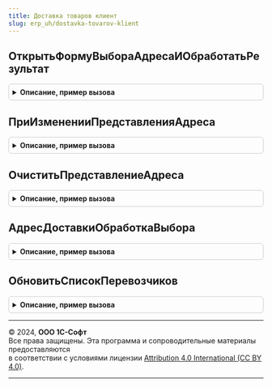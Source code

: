 ```yaml
---
title: Доставка товаров клиент
slug: erp_uh/dostavka-tovarov-klient
---
```



## ОткрытьФормуВыбораАдресаИОбработатьРезультат
<details style="margin: 1em 0; padding: 0.5em; border: 1px solid #ccc; border-radius: 6px;">

<summary style="font-weight: bold; cursor: pointer;">Описание, пример вызова</summary>

```bsl

// Открывает форму ввода адреса с заполненными из параметра значениями полей адреса.
//
// Параметры:
//	Элемент - ПолеФормы - элемент формы для ввода адреса;
//	Объект - ДанныеФормыКоллекция - объект, для которого выполняется событие;
//	ИменаРеквизитовАдресовДоставки - см. ДоставкаТоваровКлиентСервер.ИменаРеквизитовАдресовДоставки
//	СтандартнаяОбработка - Булево - Истина, признак выполнения стандартной обработки события начало выбора.
//
Процедура ОткрытьФормуВыбораАдресаИОбработатьРезультат(Элемент, Объект, ИменаРеквизитовАдресовДоставки, СтандартнаяОбработка = Ложь) Экспорт
```

Пример вызова
```bsl
ДоставкаТоваровКлиент.ОткрытьФормуВыбораАдресаИОбработатьРезультат(Элемент, Объект, ИменаРеквизитовАдресовДоставки, СтандартнаяОбработка);
```
</details>

## ПриИзмененииПредставленияАдреса
<details style="margin: 1em 0; padding: 0.5em; border: 1px solid #ccc; border-radius: 6px;">

<summary style="font-weight: bold; cursor: pointer;">Описание, пример вызова</summary>

```bsl

// Актуализирует КИ из текста редактирования поля ввода.
//
// Параметры:
//		Элемент - ПолеФормы - элемент формы для ввода адреса;
//		АдресПредставление - Строка - представление адреса;
//		АдресЗначенияПолей - Строка - служебная информация, значения полей адреса.
//		ОчищатьПустоеПредставление - Булево - истина, очищать.
//
Процедура ПриИзмененииПредставленияАдреса(Элемент, АдресПредставление, АдресЗначенияПолей, ОчищатьПустоеПредставление = Истина) Экспорт
```

Пример вызова
```bsl
ДоставкаТоваровКлиент.ПриИзмененииПредставленияАдреса(Элемент, АдресПредставление, АдресЗначенияПолей, ОчищатьПустоеПредставление);
```
</details>

## ОчиститьПредставлениеАдреса
<details style="margin: 1em 0; padding: 0.5em; border: 1px solid #ccc; border-radius: 6px;">

<summary style="font-weight: bold; cursor: pointer;">Описание, пример вызова</summary>

```bsl

// Производит очистку полей КИ при очистке текста редактирования поля ввода.
//
// Параметры:
//		АдресПредставление - Строка - представление адреса.
//		АдресЗначенияПолей - Строка - служебная информация, значения полей адреса.
//		АдресЗначение - Строка - адрес во внутреннем формате JSON или в XML, соответствующем XDTO-пакету Адрес.
//
Процедура ОчиститьПредставлениеАдреса(АдресПредставление, АдресЗначенияПолей, АдресЗначение = "") Экспорт
```

Пример вызова
```bsl
ДоставкаТоваровКлиент.ОчиститьПредставлениеАдреса(АдресПредставление, АдресЗначенияПолей, АдресЗначение);
```
</details>

## АдресДоставкиОбработкаВыбора
<details style="margin: 1em 0; padding: 0.5em; border: 1px solid #ccc; border-radius: 6px;">

<summary style="font-weight: bold; cursor: pointer;">Описание, пример вызова</summary>

```bsl

// Заполняет реквизиты доставки из структуры в соответствии с выбранным адресом
//
// Параметры:
//  ЭлементыФормы		 - ВсеЭлементыФормы	 - элементы формы, в которой происходит выбор адреса (для получения списков выбора);
//  ДокОбъект			 - ДокументОбъект	 - объект, в котором происходит выбор адреса, реквизиты этого объекта заполняются
//  	реквизитами доставки;
//  ИмяЭлементаФормы	 - Строка			 - имя элемента формы, в котором происходит выбор адреса;
//  ВыбранноеЗначение	 - Структура		 - реквизиты доставки, соответствующая выбранному адресу.
//
Процедура АдресДоставкиОбработкаВыбора(ЭлементыФормы, ДокОбъект, ИмяЭлементаФормы, ВыбранноеЗначение) Экспорт
```

Пример вызова
```bsl
ДоставкаТоваровКлиент.АдресДоставкиОбработкаВыбора(ЭлементыФормы, ДокОбъект, ИмяЭлементаФормы, ВыбранноеЗначение) 
```
</details>

## ОбновитьСписокПеревозчиков
<details style="margin: 1em 0; padding: 0.5em; border: 1px solid #ccc; border-radius: 6px;">

<summary style="font-weight: bold; cursor: pointer;">Описание, пример вызова</summary>

```bsl

//Заполняет список перевозчиков на форме.
//
// Параметры:
//  СписокВыбораПеревозчиков - СписокЗначений - список выбора перевозчиков.
//  ДанныеПоФоновомуЗаданию - см. ДлительныеОперации.ВыполнитьВФоне
//
Процедура ОбновитьСписокПеревозчиков(СписокВыбораПеревозчиков, ДанныеПоФоновомуЗаданию) Экспорт
```

Пример вызова
```bsl
ДоставкаТоваровКлиент.ОбновитьСписокПеревозчиков(СписокВыбораПеревозчиков, ДанныеПоФоновомуЗаданию) 
```
</details>

---

© 2024, **ООО 1С-Софт**  
Все права защищены. Эта программа и сопроводительные материалы предоставляются  
в соответствии с условиями лицензии [Attribution 4.0 International (CC BY 4.0)](https://creativecommons.org/licenses/by/4.0/legalcode).

---
